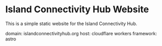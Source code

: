 # Island Connectivity Hub Website

This is a simple static website for the Island Connectivity Hub. 


domain: islandconnectivityhub.org 
host: cloudflare workers 
framework: astro 